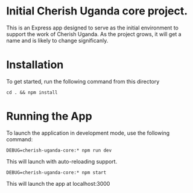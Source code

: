 # Initial Cherish Uganda core project.

This is an Express app designed to serve as the initial environment to support the work of Cherish Uganda. As the project grows, it will get a name and is likely to change significanly.

# Installation

To get started, run the following command from this directory

`cd . && npm install`

# Running the App

To launch the application in development mode, use the following command:

`DEBUG=cherish-uganda-core:* npm run dev`

This will launch with auto-reloading support.


`DEBUG=cherish-uganda-core:* npm start`

This will launch the app at localhost:3000

